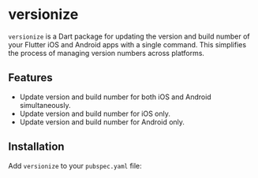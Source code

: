 # versionize

`versionize` is a Dart package for updating the version and build number of your Flutter iOS and Android apps with a single command. This simplifies the process of managing version numbers across platforms.

## Features

- Update version and build number for both iOS and Android simultaneously.
- Update version and build number for iOS only.
- Update version and build number for Android only.

## Installation

Add `versionize` to your `pubspec.yaml` file: